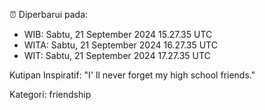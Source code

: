 ⏰ Diperbarui pada:
- WIB: Sabtu, 21 September 2024 15.27.35 UTC
- WITA: Sabtu, 21 September 2024 16.27.35 UTC
- WIT: Sabtu, 21 September 2024 17.27.35 UTC

Kutipan Inspiratif:
"I' ll never forget my high school friends."


Kategori: friendship

